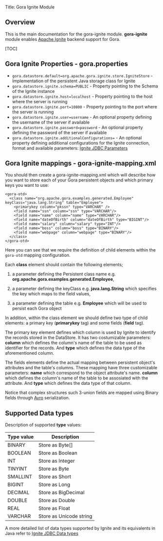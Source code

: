 Title: Gora Ignite Module

## Overview
This is the main documentation for the gora-ignite module. <b>gora-ignite</b> module enables [Apache Ignite](https://ignite.apache.org/) backend support for Gora.

[TOC] 

## Gora Ignite Properties - gora.properties 

* <code>gora.datastore.default=org.apache.gora.ignite.store.IgniteStore</code> - Implementation of the persistent Java storage class for Ignite
* <code>gora.datastore.ignite.schema=PUBLIC</code> - Property pointing to the Schema of the Ignite instance 
* <code>gora.datastore.ignite.host=localhost</code> -  Property pointing to the host where the server is running
* <code>gora.datastore.ignite.port=10800</code> -  Property pointing to the port where the server is running
* <code>gora.datastore.ignite.user=username</code> - An optional property defining the username of the server if available
* <code>gora.datastore.ignite.password=password</code> - An optional property defining the password of the server if available
* <code>gora.datastore.ignite.additionalConfigurations=</code> - An optional property defining additional configurations for the Ignite connection, format and available parameters: [Ignite JDBC Parameters](https://apacheignite-sql.readme.io/docs/jdbc-driver#section-parameters)
 
## Gora Ignite mappings - gora-ignite-mapping.xml
You should then create a gora-ignite-mapping.xml which will describe how you want to store each of your Gora persistent objects and which primary keys you want to use:

    <gora-otd>
      <class name="org.apache.gora.examples.generated.Employee" keyClass="java.lang.String" table="Employee">
        <primarykey column="pkssn" type="VARCHAR" />
        <field name="ssn" column="ssn" type="VARCHAR"/>
        <field name="name" column="name" type="VARCHAR"/>
        <field name="dateOfBirth" column="dateOfBirth" type="BIGINT"/>
        <field name="salary" column="salary" type="INT"/>
        <field name="boss" column="boss" type="BINARY"/>
        <field name="webpage" column="webpage" type="BINARY"/>
      </class>
    </gora-otd>

Here you can see that we require the definition of child elements within the <code>gora-otd</code> mapping configuration.

Each <b>class</b> element should contain the following elements; 

1. a parameter defining the Persistent class name e.g. <b>org.apache.gora.examples.generated.Employee</b>, 

2. a parameter defining the keyClass e.g. <b>java.lang.String</b> which specifies the key which maps to the field values, 

3. a parameter defining the table e.g. <b>Employee</b> which will be used to persist each Gora object

In addition, within the class element we should define two type of child elements: a primary key (<b>primarykey</b> tag) and some fields (<b>field</b> tag).

The primary key element defines which column is used by Ignite to identify the records stored in the DataStore. It has two costumizable parameters: <b>column</b> which defines the column's name of the table to be used as identifier for the records. And <b>type</b> which defines the data type of the aforementioned column.

The fields elements define the actual mapping between persistent object's attributes and the table's columns. These mapping have three customizable parameters: <b>name</b> which correspond to the object attribute's name. <b>column</b> which defines the column's name of the table to be assosiated with the attribute. And <b>type</b> which defines the data type of that column.

Notice that complex structures such 3-union fields are mapped using Binary fields through [Avro](https://avro.apache.org/) serialization.


## Supported Data types
Description of supported <b>type</b> values:

| Type value | Description                     |
|------------|---------------------------------|
| BINARY     | Store as Byte[]                 |
| BOOLEAN    | Store as Boolean                |
| INT        | Store as Integer                |
| TINYINT    | Store as Byte                   |
| SMALLINT   | Store as Short                  |
| BIGINT     | Store as Long                   |
| DECIMAL    | Store as BigDecimal             |
| DOUBLE     | Store as Double                 |
| REAL       | Store as Float                  |
| VARCHAR    | Store as Unicode string         |

A more detailed list of data types supported by Ignite and its equivalents in Java refer to [Ignite JDBC Data types](https://apacheignite-sql.readme.io/docs/data-types)
